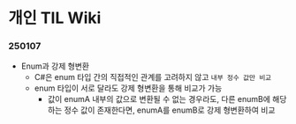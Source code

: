 # 개인 TIL Wiki

### 250107
* Enum과 강제 형변환
  * C#은 enum 타입 간의 직접적인 관계를 고려하지 않고 `내부 정수 값만 비교`
  * enum 타입이 서로 달라도 강제 형변환을 통해 비교가 가능
    * 값이 enumA 내부의 값으로 변환될 수 없는 경우라도, 다른 enumB에 해당하는 정수 값이 존재한다면, enumA를 enumB로 강제 형변환하여 비교